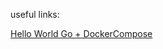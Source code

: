 


useful links:

[Hello World Go + DockerCompose](https://medium.com/@hackintoshrao/hello-world-go-dockercompose-38e0f28618dc)